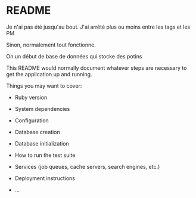 # README


Je n'ai pas été jusqu'au bout. J'ai arrêté plus ou moins entre les tags et les PM

Sinon, normalement tout fonctionne.

On un début de base de données qui stocke des potins


This README would normally document whatever steps are necessary to get the
application up and running.

Things you may want to cover:

* Ruby version

* System dependencies

* Configuration

* Database creation

* Database initialization

* How to run the test suite

* Services (job queues, cache servers, search engines, etc.)

* Deployment instructions

* ...

